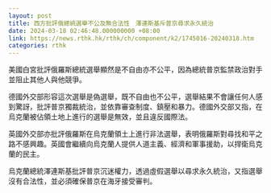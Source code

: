 ```yaml
---
layout: post
title: 西方批評俄總統選舉不公及無合法性　澤連斯基斥普京尋求永久統治
date: 2024-03-18 02:46:48.000000000 +08:00
link: https://news.rthk.hk/rthk/ch/component/k2/1745016-20240318.htm
categories: rthk
---
```


美國白宮批評俄羅斯總統選舉顯然是不自由亦不公平，因為總統普京監禁政治對手並阻止其他人與他競爭。

德國外交部形容這次選舉是偽選舉，既不自由也不公平，選舉結果不會讓任何人感到驚訝，批評普京獨裁統治，並依靠審查制度、鎮壓和暴力。德國外交部又指，在烏克蘭被佔領土地上進行的選舉是無效，並且違反國際法。

英國外交部亦批評俄羅斯在烏克蘭領土上進行非法選舉，表明俄羅斯對尋找和平之路不感興趣。英國會繼續向烏克蘭人提供人道主義、經濟和軍事援助，以捍衛烏克蘭的民主。

烏克蘭總統澤連斯基批評普京沉迷權力，透過虛假選舉以尋求永久統治，又指選舉沒有合法性，並必須確保普京在海牙接受審判。
